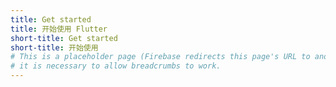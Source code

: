 ```yaml
---
title: Get started
title: 开始使用 Flutter
short-title: Get started
short-title: 开始使用
# This is a placeholder page (Firebase redirects this page's URL to another);
# it is necessary to allow breadcrumbs to work.
---
```

